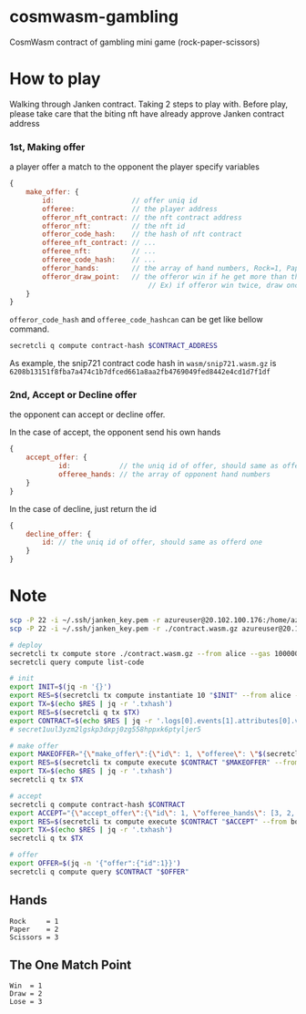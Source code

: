 # cosmwasm-gambling
CosmWasm contract of gambling mini game (rock-paper-scissors)

# How to play
Walking through Janken contract. Taking 2 steps to play with.
Before play, please take care that the biting nft have already approve Janken contract address

### 1st, Making offer
a player offer a match to the opponent
the player specify variables

```javascript
{
	make_offer: {
		id:                   // offer uniq id
		offeree:              // the player address
		offeror_nft_contract: // the nft contract address
		offeror_nft:          // the nft id
		offeror_code_hash:    // the hash of nft contract
		offeree_nft_contract: // ...
		offeree_nft:          // ...
		offeree_code_hash:    // ... 
		offeror_hands:        // the array of hand numbers, Rock=1, Paper=2, Scissors=3
		offeror_draw_point:   // the offeror win if he get more than this total point, win=1 point, draw=0 point, lose=-1 point
	                              // Ex) if offeror win twice, draw once and lose once, then the total point is "1".
	}
}
```

`offeror_code_hash` and `offeree_code_hashcan` can be get like bellow command.
```sh
secretcli q compute contract-hash $CONTRACT_ADDRESS
```
As example, the snip721 contract code hash in `wasm/snip721.wasm.gz` is `6208b13151f8fba7a474c1b7dfced661a8aa2fb4769049fed8442e4cd1d7f1df`

### 2nd, Accept or Decline offer
the opponent can accept or decline offer.

In the case of accept, the opponent send his own hands
```javascript
{
	accept_offer: {
    		id:            // the uniq id of offer, should same as offerd one
    		offeree_hands: // the array of opponent hand numbers
	}
}
```

In the case of decline, just return the id
```javascript
{
	decline_offer: {
		id: // the uniq id of offer, should same as offerd one
	}
}
```


# Note
```sh
scp -P 22 -i ~/.ssh/janken_key.pem -r azureuser@20.102.100.176:/home/azureuser/tak/cosmwasm-gambling/contract.wasm.gz ./
scp -P 22 -i ~/.ssh/janken_key.pem -r ./contract.wasm.gz azureuser@20.121.139.233:/home/azureuser/lab/cosmwasm-gambling/

# deploy
secretcli tx compute store ./contract.wasm.gz --from alice --gas 10000000 -y
secretcli query compute list-code

# init
export INIT=$(jq -n '{}')
export RES=$(secretcli tx compute instantiate 10 "$INIT" --from alice --label janken10 -y --gas 1000000)
export TX=$(echo $RES | jq -r '.txhash')
export RES=$(secretcli q tx $TX)
export CONTRACT=$(echo $RES | jq -r '.logs[0].events[1].attributes[0].value')
# secret1uul3yzm2lgskp3dxpj0zg558hppxk6ptyljer5

# make offer
export MAKEOFFER="{\"make_offer\":{\"id\": 1, \"offeree\": \"$(secretcli keys show bob -a)\", \"offeror_nft_contract\": \"secret1dp972qfjp362m7slfjsvzg6w72ky5reu5he4es\", \"offeror_nft\": \"optional_ID_of_new_token\", \"offeror_code_hash\": \"6208b13151f8fba7a474c1b7dfced661a8aa2fb4769049fed8442e4cd1d7f1df\", \"offeree_nft_contract\": \"secret1dp972qfjp362m7slfjsvzg6w72ky5reu5he4es\", \"offeree_nft\": \"optional_ID_of_new_token2\", \"offeree_code_hash\": \"6208b13151f8fba7a474c1b7dfced661a8aa2fb4769049fed8442e4cd1d7f1df\", \"offeror_hands\": [1, 2, 3], \"offeror_draw_point\": 2}}"
export RES=$(secretcli tx compute execute $CONTRACT "$MAKEOFFER" --from alice -y)
export TX=$(echo $RES | jq -r '.txhash')
secretcli q tx $TX

# accept
secretcli q compute contract-hash $CONTRACT
export ACCEPT="{\"accept_offer\":{\"id\": 1, \"offeree_hands\": [3, 2, 1]}}"
export RES=$(secretcli tx compute execute $CONTRACT "$ACCEPT" --from bob -y)
export TX=$(echo $RES | jq -r '.txhash')
secretcli q tx $TX

# offer
export OFFER=$(jq -n '{"offer":{"id":1}}')
secretcli q compute query $CONTRACT "$OFFER"
```

## Hands
```
Rock     = 1
Paper    = 2
Scissors = 3
```

## The One Match Point
```
Win  = 1
Draw = 2
Lose = 3
```
